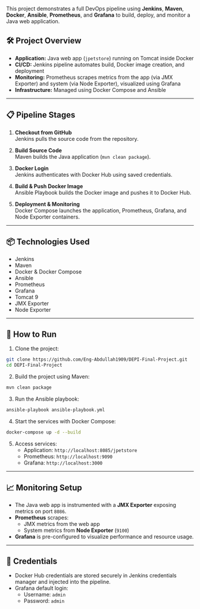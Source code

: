 This project demonstrates a full DevOps pipeline using **Jenkins**, **Maven**, **Docker**, **Ansible**, **Prometheus**, and **Grafana** to build, deploy, and monitor a Java web application.

## 🛠 Project Overview

- **Application:** Java web app (`jpetstore`) running on Tomcat inside Docker
- **CI/CD:** Jenkins pipeline automates build, Docker image creation, and deployment
- **Monitoring:** Prometheus scrapes metrics from the app (via JMX Exporter) and system (via Node Exporter), visualized using Grafana
- **Infrastructure:** Managed using Docker Compose and Ansible

---

## 📋 Pipeline Stages

1. **Checkout from GitHub**  
   Jenkins pulls the source code from the repository.

2. **Build Source Code**  
   Maven builds the Java application (`mvn clean package`).

3. **Docker Login**  
   Jenkins authenticates with Docker Hub using saved credentials.

4. **Build & Push Docker Image**  
   Ansible Playbook builds the Docker image and pushes it to Docker Hub.

5. **Deployment & Monitoring**  
   Docker Compose launches the application, Prometheus, Grafana, and Node Exporter containers.

---

## 📦 Technologies Used

- Jenkins
- Maven
- Docker & Docker Compose
- Ansible
- Prometheus
- Grafana
- Tomcat 9
- JMX Exporter
- Node Exporter

---

## 📑 How to Run

1. Clone the project:

```bash
git clone https://github.com/Eng-Abdullah1909/DEPI-Final-Project.git
cd DEPI-Final-Project
```

2. Build the project using Maven:

```bash
mvn clean package
```

3. Run the Ansible playbook:

```bash
ansible-playbook ansible-playbook.yml
```

4. Start the services with Docker Compose:

```bash
docker-compose up -d --build
```

5. Access services:
   - Application: `http://localhost:8085/jpetstore`
   - Prometheus: `http://localhost:9090`
   - Grafana: `http://localhost:3000`

---

## 📈 Monitoring Setup

- The Java web app is instrumented with a **JMX Exporter** exposing metrics on port `8086`.
- **Prometheus** scrapes:
  - JMX metrics from the web app
  - System metrics from **Node Exporter** (`9100`)
- **Grafana** is pre-configured to visualize performance and resource usage.

---

## 🔐 Credentials

- Docker Hub credentials are stored securely in Jenkins credentials manager and injected into the pipeline.
- Grafana default login:
  - Username: `admin`
  - Password: `admin`
